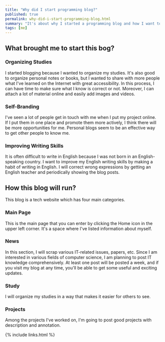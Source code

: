 ```yaml
---
title: "Why did I start programming blog?"
published: true
permalink: why-did-i-start-programming-blog.html
summary: "It's about why I started a programming blog and how I want to run it."
tags: [me]
---
```


## What brought me to start this bog?

### Organizing Studies

I started blogging because I wanted to organize my studies. It's also good to organize personal notes or books, but I wanted to share with more people what I've learned on the Internet with great accessibility. In this process, I can have time to make sure what I know is correct or not. Moreover, I can attach a lot of material online and easily add images and videos.

### Self-Branding

I've seen a lot of people get in touch with me when I put my project online. If I put them in one place and promote them more actively, I think there will be more opportunities for me. Personal blogs seem to be an effective way to get other people to know me.

### Improving Writing Skills

It is often difficult to write in English because I was not born in an English-speaking country. I want to improve my English writing skills by making a habit of writing in English. I will correct wrong expressions by getting an English teacher and periodically showing the blog posts.

## How this blog will run?

This blog is a tech website which has four main categories.

### Main Page

This is the main page that you can enter by clicking the Home icon in the upper left corner. It's a space where I've listed information about myself.

### News

In this section, I will scrap various IT-related issues, papers, etc. Since I am interested in various fields of computer science, I am planning to post IT knowledge comprehensively. At least one post will be posted a week, and if you visit my blog at any time, you'll be able to get some useful and exciting updates.

### Study

I will organize my studies in a way that makes it easier for others to see.

### Projects

Among the projects I've worked on, I'm going to post good projects with description and annotation.

{% include links.html %}
